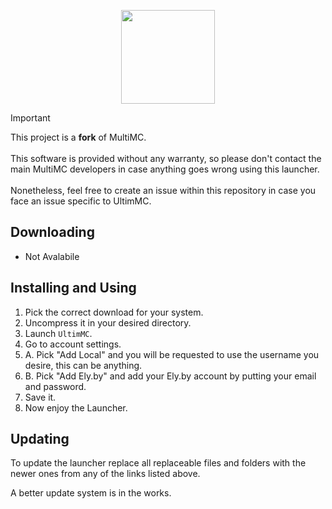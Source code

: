 <p align="center">

<img width="150" src="https://github.com/UltimMC/Launcher/assets/62727185/48d60c15-23ae-4d48-84b8-813f72db6cdd">


> [!IMPORTANT]
> This project is a **fork** of MultiMC. </br> </br>
> This software is provided without any warranty, so please don't contact the main
> MultiMC developers in case anything goes wrong using this launcher. </br> </br>
> Nonetheless, feel free to create an issue within this repository
> in case you face an issue specific to UltimMC.

## Downloading

- Not Avalabile

## Installing and Using

1. Pick the correct download for your system.
2. Uncompress it in your desired directory.
3. Launch `UltimMC`.
4. Go to account settings.
6. A. Pick "Add Local" and you will be requested to use the username you desire, this can be anything.
7. B. Pick "Add Ely.by" and add your Ely.by account by putting your email and password.
8. Save it.
9. Now enjoy the Launcher.

## Updating

To update the launcher replace all replaceable files and folders with the newer ones from any of the links listed above.

A better update system is in the works.